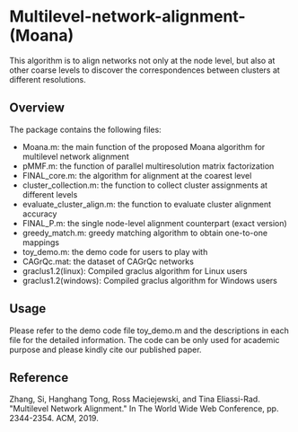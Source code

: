# Multilevel-network-alignment-(Moana)
This algorithm is to align networks not only at the node level, but also at other coarse levels to discover the correspondences between clusters at different resolutions.
## Overview
The package contains the following files:
- Moana.m: the main function of the proposed Moana algorithm for multilevel network alignment
- pMMF.m: the function of parallel multiresolution matrix factorization
- FINAL_core.m: the algorithm for alignment at the coarest level
- cluster_collection.m: the function to collect cluster assignments at different levels
- evaluate_cluster_align.m: the function to evaluate cluster alignment accuracy
- FINAL_P.m: the single node-level alignment counterpart (exact version)
- greedy_match.m: greedy matching algorithm to obtain one-to-one mappings
- toy_demo.m: the demo code for users to play with
- CAGrQc.mat: the dataset of CAGrQc networks
- graclus1.2(linux): Compiled graclus algorithm for Linux users
- graclus1.2(windows): Compiled graclus algorithm for Windows users

## Usage
Please refer to the demo code file toy_demo.m and the descriptions in each file for the detailed information. 
The code can be only used for academic purpose and please kindly cite our published paper.

## Reference
Zhang, Si, Hanghang Tong, Ross Maciejewski, and Tina Eliassi-Rad. "Multilevel Network Alignment." In The World Wide Web Conference, pp. 2344-2354. ACM, 2019.
